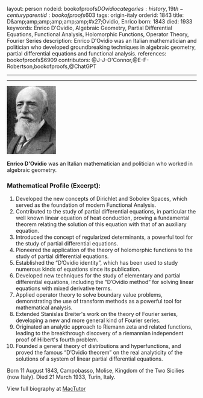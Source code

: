 layout: person
nodeid: bookofproofs$DOvidio
categories: history,19th-century
parentid: bookofproofs$603
tags: origin-italy
orderid: 1843
title: D&amp;amp;amp;amp;amp;amp;amp;#x27;Ovidio, Enrico
born: 1843
died: 1933
keywords: Enrico D'Ovidio, Algebraic Geometry, Partial Differential Equations, Functional Analysis, Holomorphic Functions, Operator Theory, Fourier Series
description: Enrico D'Ovidio was an Italian mathematician and politician who developed groundbreaking techniques in algebraic geometry, partial differential equations and functional analysis.
references: bookofproofs$6909
contributors: @J-J-O'Connor,@E-F-Robertson,bookofproofs,@ChatGPT

---



---

![DOvidio.jpg](https://github.com/bookofproofs/bookofproofs.github.io/blob/main/_sources/_assets/images/portraits/DOvidio.jpg?raw=true)

**Enrico D'Ovidio** was an Italian mathematician and politician who worked in algebraic geometry.

### Mathematical Profile (Excerpt):
1. Developed the new concepts of Dirichlet and Sobolev Spaces, which served as the foundation of modern Functional Analysis. 
2. Contributed to the study of partial differential equations, in particular the well known linear equation of heat conduction, proving a fundamental theorem relating the solution of this equation with that of an auxiliary equation.
3. Introduced the concept of regularized determinants, a powerful tool for the study of partial differential equations. 
4. Pioneered the application of the theory of holomorphic functions to the study of partial differential equations.
5. Established the “D’Ovidio identity”, which has been used to study numerous kinds of equations since its publication.
6. Developed new techniques for the study of elementary and partial differential equations, including the “D’Ovidio method” for solving linear equations with mixed derivative terms.
7. Applied operator theory to solve boundary value problems, demonstrating the use of transform methods as a powerful tool for mathematical analysis. 
8. Extended Stanislas Breiter's work on the theory of Fourier series, developing a new and more general kind of Fourier series.
9. Originated an analytic approach to Riemann zeta and related functions, leading to the breakthrough discovery of a riemannian independent proof of Hilbert's fourth problem.
10. Founded a general theory of distributions and hyperfunctions, and proved the famous “D’Ovidio theorem” on the real analyticity of the solutions of a system of linear partial differential equations.

Born 11 August 1843, Campobasso, Molise, Kingdom of the Two Sicilies (now Italy). Died 21 March 1933, Turin, Italy.

View full biography at [MacTutor](https://mathshistory.st-andrews.ac.uk/Biographies/DOvidio/)
